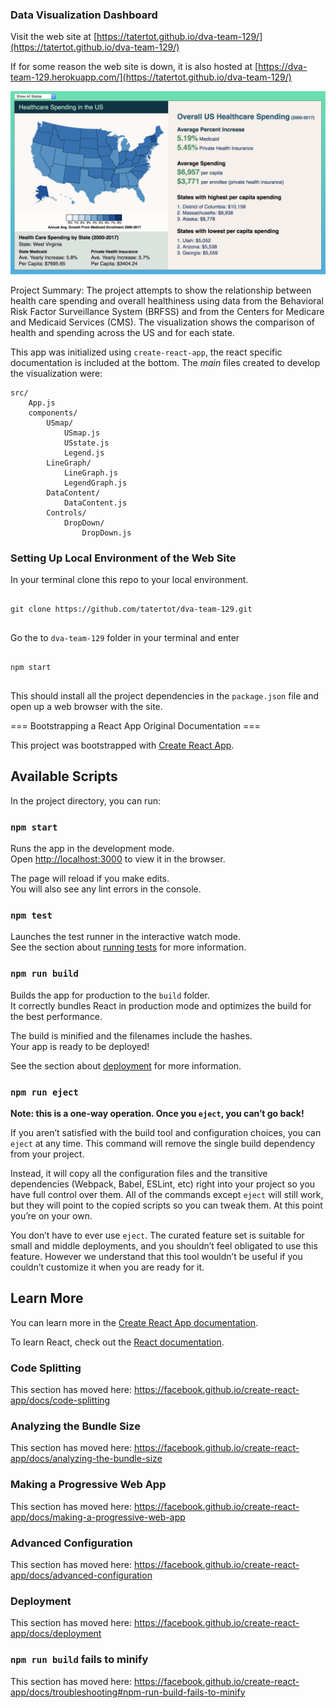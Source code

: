 ### Data Visualization Dashboard

Visit the web site at [https://tatertot.github.io/dva-team-129/](https://tatertot.github.io/dva-team-129/)

If for some reason the web site is down, it is also hosted at [https://dva-team-129.herokuapp.com/](https://tatertot.github.io/dva-team-129/)

![Image of Healthcare Costs and Health Dashboard](/public/images/dva-us.png)

Project Summary: The project attempts to show the relationship between health care spending and overall healthiness
using data from the Behavioral Risk Factor Surveillance System (BRFSS) and from the Centers for Medicare and Medicaid
Services (CMS). The visualization shows the comparison of health and spending across the US and for each state.

This app was initialized using `create-react-app`, the react specific documentation is included at the bottom.
The *main* files created to develop the visualization were:

```
src/
    App.js
    components/
        USmap/
            USmap.js
            USstate.js
            Legend.js
        LineGraph/
            LineGraph.js
            LegendGraph.js
        DataContent/
            DataContent.js
        Controls/
            DropDown/
                DropDown.js
```

### Setting Up Local Environment of the Web Site

In your terminal clone this repo to your local environment.

```

git clone https://github.com/tatertot/dva-team-129.git


```

Go the to `dva-team-129` folder in your terminal and enter

```

npm start


```

This should install all the project dependencies in the `package.json` file and open up a web browser with the site.


=== Bootstrapping a React App Original Documentation ===

This project was bootstrapped with [Create React App](https://github.com/facebook/create-react-app).

## Available Scripts

In the project directory, you can run:

### `npm start`

Runs the app in the development mode.<br>
Open [http://localhost:3000](http://localhost:3000) to view it in the browser.

The page will reload if you make edits.<br>
You will also see any lint errors in the console.

### `npm test`

Launches the test runner in the interactive watch mode.<br>
See the section about [running tests](https://facebook.github.io/create-react-app/docs/running-tests) for more information.

### `npm run build`

Builds the app for production to the `build` folder.<br>
It correctly bundles React in production mode and optimizes the build for the best performance.

The build is minified and the filenames include the hashes.<br>
Your app is ready to be deployed!

See the section about [deployment](https://facebook.github.io/create-react-app/docs/deployment) for more information.

### `npm run eject`

**Note: this is a one-way operation. Once you `eject`, you can’t go back!**

If you aren’t satisfied with the build tool and configuration choices, you can `eject` at any time. This command will remove the single build dependency from your project.

Instead, it will copy all the configuration files and the transitive dependencies (Webpack, Babel, ESLint, etc) right into your project so you have full control over them. All of the commands except `eject` will still work, but they will point to the copied scripts so you can tweak them. At this point you’re on your own.

You don’t have to ever use `eject`. The curated feature set is suitable for small and middle deployments, and you shouldn’t feel obligated to use this feature. However we understand that this tool wouldn’t be useful if you couldn’t customize it when you are ready for it.

## Learn More

You can learn more in the [Create React App documentation](https://facebook.github.io/create-react-app/docs/getting-started).

To learn React, check out the [React documentation](https://reactjs.org/).

### Code Splitting

This section has moved here: https://facebook.github.io/create-react-app/docs/code-splitting

### Analyzing the Bundle Size

This section has moved here: https://facebook.github.io/create-react-app/docs/analyzing-the-bundle-size

### Making a Progressive Web App

This section has moved here: https://facebook.github.io/create-react-app/docs/making-a-progressive-web-app

### Advanced Configuration

This section has moved here: https://facebook.github.io/create-react-app/docs/advanced-configuration

### Deployment

This section has moved here: https://facebook.github.io/create-react-app/docs/deployment

### `npm run build` fails to minify

This section has moved here: https://facebook.github.io/create-react-app/docs/troubleshooting#npm-run-build-fails-to-minify
